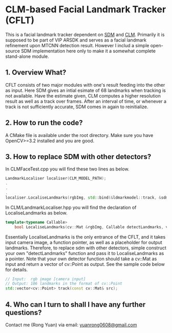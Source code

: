 # CLM-based Facial Landmark Tracker (CFLT)
This is a facial landmark tracker dependent on [SDM](https://github.com/zeusees/HyperLandmark) and [CLM](https://github.com/TadasBaltrusaitis/OpenFace). Primarily it is supposed to be part of VIP ARSDK and serves as a facial landmark refinement upon MTCNN detection result. However I includ a simple open-source SDM implementation here only to make it a somewhat complete stand-alone module. 

## 1. Overview What?
CFLT consists of two major modules with one's result feeding into the other as input. Here SDM gives an intial esimate of 68 landmarks when tracking is not available. Have the estimate given, CLM computes a higher resolution result as well as a track over frames. After an interval of time, or whenever a track is not sufficiently accurate, SDM comes in again to reinitialize.  

## 2. How to run the code?
A CMake file is available under the root directory. Make sure you have OpenCV>=3.2 installed and you are good.  

## 3. How to replace SDM with other detectors?
In CLMFaceTest.cpp you will find these two lines as below.  
```c++
LandmarkLocaliser localiser(CLM_MODEL_PATH);
.
.
.
localiser.LocaliseLandmarks(rgbImg, std::bind(&ldmarkmodel::track, &sdm, std::placeholders::_1), lmks);  
```

In CLM/LandmarkLocaliser.hpp you will find the declaration of LocaliseLandmarks as below.
```c++
template<typename Callable>
    bool LocaliseLandmarks(cv::Mat &rgbImg, Callable detectLandmarks, vector<cv::Point> &lmks2d)
```

Essentially LocaliseLandmarks is the only entrance of the CFLT, and it takes input camera image, a function pointer, as well as a placeholder for output landmarks. Therefore, to replace sdm with other detectors, simple construct your own "detectLandmarks" function and pass it to LocaliseLandmarks as a pointer. Note that your own detector function should take a cv::Mat as input and return a vector of cv::Point as output. See the sample code below for details.  

```c++
// Input:  rgb image [camera input]
// Output: 106 landmarks in the format of cv::Point
std::vector<cv::Point> track(const cv::Mat& src);
```

## 4. Who can I turn to shall I have any further questions?
Contact me (Rong Yuan) via email: yuanrong0608@gmail.com